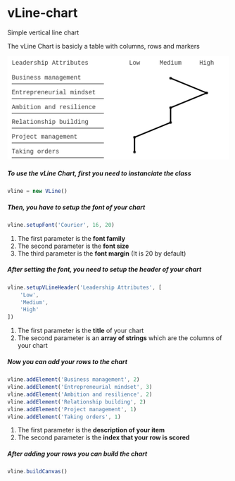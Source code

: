 # vLine-chart
Simple vertical line chart

The vLine Chart is basicly a table with columns, rows and markers

![Preview](preview.png)

##### To use the vLine Chart, first you need to instanciate the class
```javascript
vline = new VLine()
```

##### Then, you have to setup the font of your chart
```javascript
vline.setupFont('Courier', 16, 20)
```

1. The first parameter is the **font family**
2. The second parameter is the **font size**
3. The third parameter is the **font margin** (It is 20 by default)

##### After setting the font, you need to setup the header of your chart
```javascript
vline.setupVLineHeader('Leadership Attributes', [
	'Low',
	'Medium',
	'High'
])
```
 
1. The first parameter is the **title** of your chart
2. The second parameter is an **array of strings** which are the columns of your chart
 
##### Now you can add your rows to the chart
```javascript
vline.addElement('Business management', 2)
vline.addElement('Entrepreneurial mindset', 3)
vline.addElement('Ambition and resilience', 2)
vline.addElement('Relationship building', 2)
vline.addElement('Project management', 1)
vline.addElement('Taking orders', 1)
```

1. The first parameter is the **description of your item**
2. The second parameter is the **index that your row is scored**

##### After adding your rows you can build the chart
```javascript
vline.buildCanvas()
```
